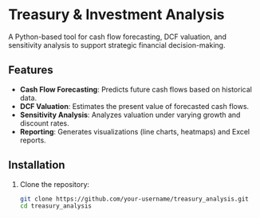 # Treasury & Investment Analysis

A Python-based tool for cash flow forecasting, DCF valuation, and sensitivity analysis to support strategic financial decision-making.

## Features
- **Cash Flow Forecasting**: Predicts future cash flows based on historical data.
- **DCF Valuation**: Estimates the present value of forecasted cash flows.
- **Sensitivity Analysis**: Analyzes valuation under varying growth and discount rates.
- **Reporting**: Generates visualizations (line charts, heatmaps) and Excel reports.

## Installation
1. Clone the repository:
   ```bash
   git clone https://github.com/your-username/treasury_analysis.git
   cd treasury_analysis
